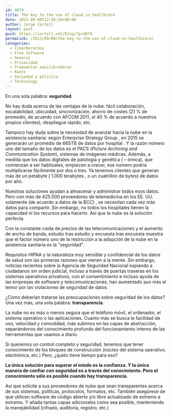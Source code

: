 ```yaml
---
id: 4874
title: The key to the use of cloud in healthcare
date: 2013-09-08T12:58:10+00:00
author: Jorge Cortell
layout: post
guid: https://cortell.net/blog/?p=4874
permalink: /2013/09/08/the-key-to-the-use-of-cloud-in-healthcare/
categories:
  - CiberDerechos
  - Free Software
  - General
  - Privacidad
  - Propuestas equilibradoras
  - Rants
  - Sociedad y polí­tica
  - Technology
---
```

En una sola palabra: **seguridad**.

No hay duda acerca de las ventajas de la nube: fácil colaboración, escalabilidad, ubicuidad, sincronización, ahorro de costes (21 % de promedio, de acuerdo con AFCOM 2011, el 40 % de acuerdo a nuestros propios clientes), despliegue rápido, etc.

Tampoco hay duda sobre la necesidad de avanzar hacia la nube en la asistencia sanitaria: según Enterprise Strategy Group , en 2015 se generarán un promedio de 665TB de datos por hospital . Y la razón número uno del tamaño de los datos es el PACS (_Picture Archiving and Communication System_), sistemas de imágenes médicas. Además, a medida que los datos digitales de patología y genética ( – ómica), que comienzan a ser habituales, empiecen a crecer, ese número podría multiplicarse fácilmente por dos o tres. Ya tenemos clientes que generan más de un petabyte ( 1.000 terabytes , o un cuatrillón de bytes) de datos por año.

Nuestras soluciones ayudan a almacenar y administrar todos esos datos. Pero con más de 425.000 proveedores de telemedicina en los EE. UU. solamente (de acuerdo a datos de la BCC) , se necesitan cada vez más datos para compartir. Sin embargo, no todos los hospitales tienen la capacidad ni los recursos para hacerlo. Así que la nube es la solución perfecta.

Con la constante caída de precios de las telecomunicaciones y el aumento de ancho de banda, estudio tras estudio y encuesta tras encuesta muestra que el factor número uno de la restricción a la adopción de la nube en la asistencia sanitaria es la "seguridad".

Requisitos HIPAA y la naturaleza muy sensible y confidencial de los datos de salud son las primeras razones que vienen a la mente. Sin embargo, noticias recientes sobre la Agencia de Seguridad Nacional espiando a ciudadanos sin orden judicial, incluso a través de puertas traseras en los sistemas operativos privativos, con el consentimiento e incluso ayuda de las empresas de software y telecomunicaciones, han aumentado aun más el temor por las violaciones de seguridad de datos.

¿Cómo deberían tratarse las preocupaciones sobre seguridad de los datos? Una vez más, una sola palabra: **transparencia**.

La nube no es más o menos segura que el teléfono móvil, el ordenador, el sistema operativo o las aplicaciones. Cuanto más se busca la facilidad de uso, velocidad y comodidad, más subimos en las capas de abstracción, separándonos del conocimiento profundo del funcionamiento interno de las herramientas que usamos a diario.

Si queremos un control completo y seguridad, tenemos que tener conocimiento de los bloques de construcción (núcleo del sistema operativo, electrónica, etc.) Pero, ¿quién tiene tiempo para eso?

**La única solución para superar el miedo es la confianza. Y la única manera de confiar con seguridad es a través del conocimiento. Pero el conocimiento sólo es posible cuando hay transparencia.**

Así que solicite a sus proveedores de nube que sean transparentes acerca de sus sistemas, políticas, protocolos, formatos, etc. También asegúrese de que utilicen software de código abierto y/o libre actualizado de extremo a extremo. Y añada tantas capas adicionales como sea posible, manteniendo la manejabilidad (cifrado, auditoría, registro, etc.)